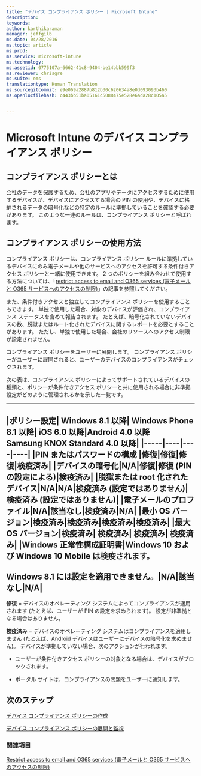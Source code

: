 ```yaml
---
title: "デバイス コンプライアンス ポリシー | Microsoft Intune"
description: 
keywords: 
author: karthikaraman
manager: jeffgilb
ms.date: 04/28/2016
ms.topic: article
ms.prod: 
ms.service: microsoft-intune
ms.technology: 
ms.assetid: 0775107a-6662-41c8-9404-be14bbb599f3
ms.reviewer: chrisgre
ms.suite: ems
translationtype: Human Translation
ms.sourcegitcommit: e9e069a2887b812b30c620634a8e0d093093b460
ms.openlocfilehash: c443bb51ba05161c5088475e528e6ada28c105a5


---
```


# Microsoft Intune のデバイス コンプライアンス ポリシー
## コンプライアンス ポリシーとは
会社のデータを保護するため、会社のアプリやデータにアクセスするために使用するデバイスが、デバイスにアクセスする場合の PIN の使用や、デバイスに格納されるデータの暗号化などの特定のルールに準拠していることを確認する必要があります。 このような一連のルールは、コンプライアンス ポリシーと呼ばれます。

## コンプライアンス ポリシーの使用方法
コンプライアンス ポリシーは、コンプライアンス ポリシー ルールに準拠しているデバイスにのみ電子メールや他のサービスへのアクセスを許可する条件付きアクセス ポリシーと一緒に使用できます。 2 つのポリシーを組み合わせて使用する方法については、「[restrict access to email and O365 services (電子メールと O365 サービスへのアクセスの制限)](restrict-access-to-email-and-o365-services-with-microsoft-intune.md)」の記事を参照してください。

また、条件付きアクセスと独立してコンプライアンス ポリシーを使用することもできます。 単独で使用した場合、対象のデバイスが評価され、コンプライアンス ステータスを含めて報告されます。 たとえば、暗号化されていないデバイスの数、脱獄またはルート化されたデバイスに関するレポートを必要とすることがあります。 ただし、単独で使用した場合、会社のリソースへのアクセス制限が設定されません。

コンプライアンス ポリシーをユーザーに展開します。 コンプライアンス ポリシーがユーザーに展開されると、ユーザーのデバイスのコンプライアンスがチェックされます。

次の表は、コンプライアンス ポリシーによってサポートされているデバイスの種類と、ポリシーが条件付きアクセス ポリシーと共に使用される場合に非準拠設定がどのように管理されるかを示した一覧です。

--------------

|ポリシー設定| Windows 8.1 以降| Windows Phone 8.1 以降| iOS 6.0 以降|Android 4.0 以降<br/>Samsung KNOX Standard 4.0 以降|
|-----|----|----|----|
|**PIN またはパスワードの構成** |修復|修復|修復|検疫済み|
|**デバイスの暗号化**|N/A|修復|修復 (PIN の設定による)|検疫済み|
|**脱獄または root 化されたデバイス**|N/A|N/A|検疫済み (設定ではありません)|検疫済み (設定ではありません)|
|**電子メールのプロファイル**|N/A|該当なし|検疫済み|N/A|
|**最小 OS バージョン**|検疫済み|検疫済み|検疫済み|検疫済み|
|**最大 OS バージョン**|検疫済み| 検疫済み| 検疫済み| 検疫済み|
|**Windows 正常性構成証明書**|Windows 10 および Windows 10 Mobile は検疫されます。<br /><br />Windows 8.1 には設定を適用できません。|N/A|該当なし|N/A|
--------------
**修復** = デバイスのオペレーティング システムによってコンプライアンスが適用されます (たとえば、ユーザーが PIN の設定を求められます)。  設定が非準拠となる場合はありません。

**検疫済み** = デバイスのオペレーティング システムはコンプライアンスを適用しません (たとえば、Android デバイスはユーザーにデバイスの暗号化を求めません)。 デバイスが準拠していない場合、次のアクションが行われます。

-   ユーザーが条件付きアクセス ポリシーの対象となる場合は、デバイスがブロックされます。

-   ポータル サイトは、コンプライアンスの問題をユーザーに通知します。

## 次のステップ
[デバイス コンプライアンス ポリシーの作成](create-a-device-compliance-policy-in-microsoft-intune.md)

[デバイス コンプライアンス ポリシーの展開と監視](deploy-and-monitor-a-device-compliance-policy-in-microsoft-intune.md)

### 関連項目
[Restrict access to email and O365 services (電子メールと O365 サービスへのアクセスの制限)](restrict-access-to-email-and-o365-services-with-microsoft-intune.md)



<!--HONumber=Jun16_HO4-->


